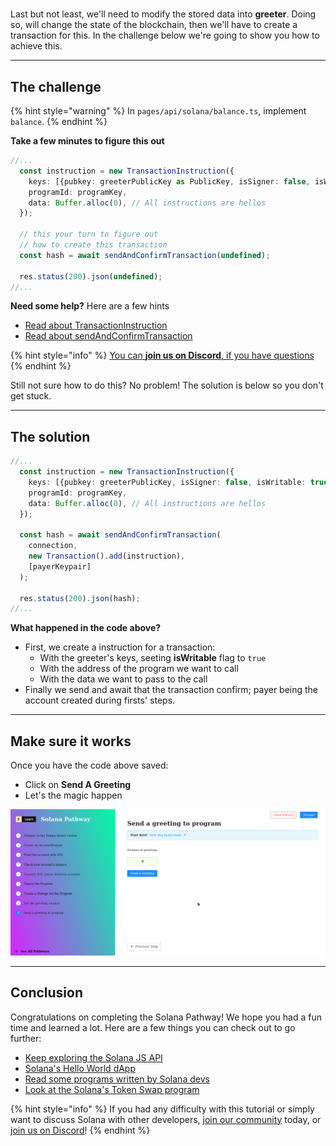 # 

Last but not least, we'll need to modify the stored data into **greeter**. Doing so, will change the state of the blockchain, then we'll have to create a transaction for this. In the challenge below we're going to show you how to achieve this.

----------------------------------

## The challenge

{% hint style="warning" %}
In `pages/api/solana/balance.ts`, implement `balance`.
{% endhint %}

**Take a few minutes to figure this out**

```typescript 
//... 
  const instruction = new TransactionInstruction({ 
    keys: [{pubkey: greeterPublicKey as PublicKey, isSigner: false, isWritable: true}], 
    programId: programKey, 
    data: Buffer.alloc(0), // All instructions are hellos 
  }); 

  // this your turn to figure out 
  // how to create this transaction 
  const hash = await sendAndConfirmTransaction(undefined);

  res.status(200).json(undefined);
//...
```

**Need some help?** Here are a few hints
* [Read about TransactionInstruction](https://solana-labs.github.io/solana-web3.js/classes/Connection.html#getbalance)
* [Read about sendAndConfirmTransaction](https://solana-labs.github.io/solana-web3.js/classes/PublicKey.html#constructor)  

{% hint style="info" %}
[You can **join us on Discord**, if you have questions](https://discord.gg/fszyM7K)
{% endhint %}

Still not sure how to do this? No problem! The solution is below so you don't get stuck.

----------------------------------

## The solution

```typescript
//...
  const instruction = new TransactionInstruction({
    keys: [{pubkey: greeterPublicKey, isSigner: false, isWritable: true}],
    programId: programKey,
    data: Buffer.alloc(0), // All instructions are hellos
  });

  const hash = await sendAndConfirmTransaction(
    connection,
    new Transaction().add(instruction),
    [payerKeypair]
  );

  res.status(200).json(hash);
//...
```

**What happened in the code above?**

* First, we create a instruction for a transaction:
  * With the greeter's keys, seeting **isWritable** flag to `true`
  * With the address of the program we want to call
  * With the data we want to pass to the call
* Finally we send and await that the transaction confirm; payer being the account created during firsts' steps.

----------------------------------

## Make sure it works

Once you have the code above saved:
* Click on **Send A Greeting** 
* Let's the magic happen

![](../../../.gitbook/assets/solana-set-v3.gif)

----------------------------------

## Conclusion

Congratulations on completing the Solana Pathway! We hope you had a fun time and learned a lot. Here are a few things you can check out to go further:

* [Keep exploring the Solana JS API](https://solana-labs.github.io/solana-web3.js/modules.html#sendandconfirmtransaction)
* [Solana's Hello World dApp](https://github.com/solana-labs/example-helloworld)
* [Read some programs written by Solana devs](https://github.com/solana-labs/solana-program-library/tree/master/examples)
* [Look at the Solana's Token Swap program](https://github.com/solana-labs/solana-program-library/tree/master/token-swap)

{% hint style="info" %}
If you had any difficulty with this tutorial or simply want to discuss Solana with other developers, [join our community](https://community.figment.io) today, or [join us on Discord](https://discord.gg/EBveT5xs9D)!
{% endhint %}
